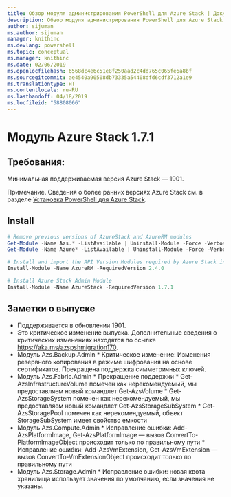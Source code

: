 ```yaml
---
title: Обзор модуля администрирования PowerShell для Azure Stack | Документация Майкрософт
description: Обзор модуля администрирования PowerShell для Azure Stack с инструкциями по установке и конфигурации.
author: sijuman
ms.author: sijuman
manager: knithinc
ms.devlang: powershell
ms.topic: conceptual
ms.manager: knithinc
ms.date: 02/06/2019
ms.openlocfilehash: 6568dc4e6c51e8f250aad2c4dd765c065fe6a8bf
ms.sourcegitcommit: ae4540a90508db73335a54408dfd6cdf3712a1e9
ms.translationtype: HT
ms.contentlocale: ru-RU
ms.lasthandoff: 04/18/2019
ms.locfileid: "58808066"
---
```

# <a name="azure-stack-module-171"></a>Модуль Azure Stack 1.7.1

## <a name="requirements"></a>Требования:

Минимальная поддерживаемая версия Azure Stack — 1901.

Примечание. Сведения о более ранних версиях Azure Stack см. в разделе [Установка PowerShell для Azure Stack](https://docs.microsoft.com/en-us/azure/azure-stack/azure-stack-powershell-install#install-azure-stack-powershell).

## <a name="install"></a>Install

```powershell
# Remove previous versions of AzureStack and AzureRM modules
Get-Module -Name Azs.* -ListAvailable | Uninstall-Module -Force -Verbose
Get-Module -Name Azure* -ListAvailable | Uninstall-Module -Force -Verbose

# Install and import the API Version Modules required by Azure Stack into the current PowerShell session.
Install-Module -Name AzureRM -RequiredVersion 2.4.0

# Install Azure Stack Admin Module
Install-Module -Name AzureStack -RequiredVersion 1.7.1
```

## <a name="release-notes"></a>Заметки о выпуске

* Поддерживается в обновлении 1901.
* Это критическое изменение выпуска. Дополнительные сведения о критических изменениях находятся по ссылке <https://aka.ms/azspshmigration170>.
* Модуль Azs.Backup.Admin * Критическое изменение: Изменения резервного копирования в режиме шифрования на основе сертификатов. Прекращена поддержка симметричных ключей.
* Модуль Azs.Fabric.Admin       * Прекращение поддержки           * Get-AzsInfrastructureVolume помечен как нерекомендуемый, мы предоставляем новый командлет Get-AzsVolume           * Get-AzsStorageSystem помечен как нерекомендуемый, мы предоставляем новый командлет Get-AzsStorageSubSystem           * Get-AzsStoragePool помечен как нерекомендуемый, объект StorageSubSystem имеет свойство емкости
* Модуль Azs.Compute.Admin           * Исправление ошибки: Add-AzsPlatformImage, Get-AzsPlatformImage — вызов ConvertTo-PlatformImageObject происходит только по правильному пути           * Исправление ошибки: Add-AzsVmExtension, Get-AzsVmExtension — вызов ConvertTo-VmExtensionObject происходит только по правильному пути
* Модуль Azs.Storage.Admin           * Исправление ошибки: новая квота хранилища использует значения по умолчанию, если значения не указаны.
